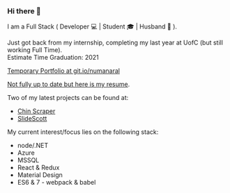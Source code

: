 ### Hi there 👋
I am a Full Stack ( Developer 💻 | Student 🎓 | Husband 💍 ).  
  
Just got back from my internship, completing my last year at UofC (but still working Full Time).  
Estimate Time Graduation: 2021  

[Temporary Portfolio at git.io/numanaral](http://git.io/numanaral)

[Not fully up to date but here is my resume](https://drive.google.com/file/d/1LJnFmgMGGjY0w8M7fK5Ar6jyuPrv9l-v/view?usp=sharing).

Two of my latest projects can be found at:
- [Chin Scraper](https://git.io/chin-scraper)
- [SlideScott](https://git.io/slide-scott)

My current interest/focus lies on the following stack:
- node/.NET
- Azure
- MSSQL
- React & Redux
- Material Design 
- ES6 & 7 - webpack & babel

<!--
**numanaral/numanaral** is a ✨ _special_ ✨ repository because its `README.md` (this file) appears on your GitHub profile.

Here are some ideas to get you started:

- 🔭 I’m currently working on ...
- 🌱 I’m currently learning ...
- 👯 I’m looking to collaborate on ...
- 🤔 I’m looking for help with ...
- 💬 Ask me about ...
- 📫 How to reach me: ...
- 😄 Pronouns: ...
- ⚡ Fun fact: ...
-->

